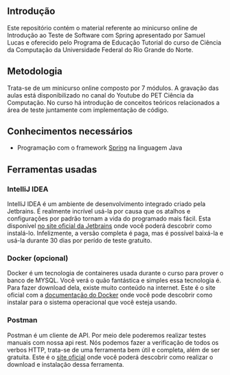 ## Introdução

Este repositório contém o material referente ao minicurso online de Introdução ao Teste de Software com Spring apresentado por Samuel Lucas e oferecido pelo Programa de Educação Tutorial do curso de Ciência da Computação da Universidade Federal do Rio Grande do Norte.

## Metodologia

Trata-se de um minicurso online composto por 7 módulos. A gravação das aulas está disponibilizado no canal do Youtube do PET Ciência da Computação. No curso há introdução de conceitos teóricos relacionados a área de teste juntamente com implementação de código.


## Conhecimentos necessários

 - Programação com o framework [Spring](https://spring.io/) na linguagem Java
 

## Ferramentas usadas

### **IntelliJ IDEA**

IntelliJ IDEA é um ambiente de desenvolvimento integrado criado pela Jetbrains. É realmente incrível usá-la por causa que os atalhos e configurações por padrão tornam a vida do programado mais fácil. Esta disponível [no site oficial da Jetbrains](https://www.jetbrains.com/pt-br/idea/download/#section=linux) onde você poderá descobrir como instalá-lo. Infelizmente, a versão completa é paga, mas é possível baixá-la e usá-la durante 30 dias por perído de teste gratuito.

### **Docker** (opcional)

Docker é um tecnologia de containeres usada durante o curso para prover o banco de MYSQL. Você verá o quão fantástica e simples essa tecnologia é. Para fazer download dela, existe muito conteúdo na internet. Este é o site oficial com a [documentação do Docker](https://docs.docker.com/engine/install/) onde você pode descobrir como instalar para o sistema operacional que você esteja usando.

### Postman 

Postman é um cliente de API. Por meio dele poderemos realizar testes manuais com nossa api rest. Nós podemos fazer a verificação de todos os verbos HTTP, trata-se de uma ferramenta bem útil e completa, além de ser gratuita. Este é o [site oficial](https://www.postman.com/downloads/) onde você poderá descobrir como realizar o download e instalação dessa ferramenta.
